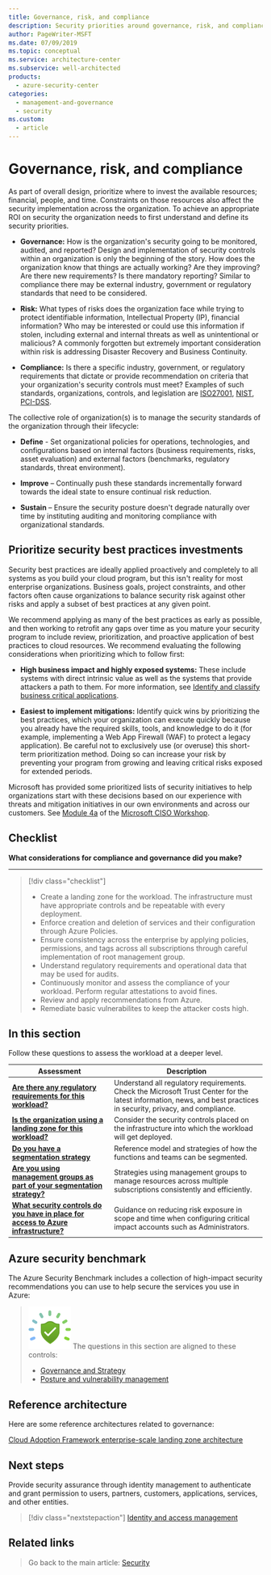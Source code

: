 ```yaml
---
title: Governance, risk, and compliance
description: Security priorities around governance, risk, and compliance.
author: PageWriter-MSFT
ms.date: 07/09/2019
ms.topic: conceptual
ms.service: architecture-center
ms.subservice: well-architected
products:
  - azure-security-center
categories: 
  - management-and-governance
  - security
ms.custom:
  - article
---
```


<!-- cSpell:ignore NIST -->

# Governance, risk, and compliance

As part of overall design, prioritize where to invest the available resources; financial, people, and time. Constraints on those resources also affect the security implementation across the organization. To achieve an appropriate ROI on security the organization needs to first understand and define its security priorities.

- **Governance:** How is the organization's security going to be monitored, audited, and reported? Design and implementation of security controls within an organization is only the beginning of the story. How does the organization know that things are actually working? Are they improving? Are there new requirements? Is there mandatory reporting? Similar to compliance there may be external industry, government or regulatory standards that need to be considered.

- **Risk:** What types of risks does the organization face while trying to
protect identifiable information, Intellectual Property (IP), financial information? Who may be interested or could use this information if stolen, including external and internal threats as well as unintentional or malicious? A commonly forgotten but extremely important
consideration within risk is addressing Disaster Recovery and Business
Continuity.

- **Compliance:** Is there a specific industry, government, or regulatory requirements that dictate or provide recommendation on criteria that your organization's security controls must meet? Examples of such standards, organizations, controls, and legislation are [ISO27001]( https://www.iso.org/isoiec-27001-information-security.html), [NIST]( https://www.nist.gov), [PCI-DSS]( https://www.pcicomplianceguide.org/faq).

The collective role of organization(s) is to manage the security standards of
the organization through their lifecycle:

- **Define** - Set organizational policies for operations, technologies, and configurations based on internal factors (business requirements, risks, asset evaluation) and external factors (benchmarks, regulatory standards, threat environment). 

- **Improve** – Continually push these standards incrementally forward towards
    the ideal state to ensure continual risk reduction.

- **Sustain** – Ensure the security posture doesn't degrade naturally over
    time by instituting auditing and monitoring compliance with organizational
    standards.

## Prioritize security best practices investments

Security best practices are ideally applied proactively and completely to all
systems as you build your cloud program, but this isn't reality for most
enterprise organizations. Business goals, project constraints, and other factors
often cause organizations to balance security risk against other risks and apply
a subset of best practices at any given point.

We recommend applying as many of the best practices as early as possible, and
then working to retrofit any gaps over time as you mature your security program
to include review, prioritization, and proactive application of best practices 
to cloud resources. We recommend evaluating the following considerations when 
prioritizing which to follow first:

- **High business impact and highly exposed systems:** These include systems with direct intrinsic value as well as the systems that provide attackers a path to them. For more information, see [Identify and classify business critical applications](./design-apps-services.md).

- **Easiest to implement mitigations:** Identify quick wins by prioritizing the best practices, which your organization can execute quickly because you already have the required skills, tools, and knowledge to do it (for example, implementing a Web App Firewall (WAF) to protect a legacy application). Be careful not to exclusively use (or overuse) this short-term prioritization method. Doing so can increase your risk by preventing your program from growing and leaving critical risks exposed for extended periods.

Microsoft has provided some prioritized lists of security initiatives to help organizations start with these decisions based on our experience with threats and mitigation initiatives in our own environments and across our customers. See [Module 4a](/office365/securitycompliance/ciso-workshop-module-4a)
of the [Microsoft CISO Workshop](/security/ciso-workshop/ciso-workshop).

## Checklist
**What considerations for compliance and governance did you make?**
***
> [!div class="checklist"]
> - Create a landing zone for the workload. The infrastructure must have appropriate controls and be repeatable with every deployment.
> - Enforce creation and deletion of services and their configuration through Azure Policies. 
> - Ensure consistency across the enterprise by applying policies, permissions, and tags across all subscriptions through careful implementation of root management group.
> - Understand regulatory requirements and operational data that may be used for audits. 
> - Continuously monitor and assess the compliance of your workload. Perform regular attestations to avoid fines.
> - Review and apply recommendations from Azure. 
> - Remediate basic vulnerabilites to keep the attacker costs high.

## In this section

Follow these questions to assess the workload at a deeper level.

|Assessment|Description|
|---|---|
|[**Are there any regulatory requirements for this workload?**](design-regulatory-compliance.md)|Understand all regulatory requirements. Check the Microsoft Trust Center for the latest information, news, and best practices in security, privacy, and compliance.|
|[**Is the organization using a landing zone for this workload?**](design-governance-landing-zone.md)|Consider the security controls placed on the infrastructure into which the workload will get deployed.|
|[**Do you have a segmentation strategy**](design-segmentation.md)|Reference model and strategies of how the functions and teams can be segmented.|
|[**Are you using management groups as part of your segmentation strategy?**](design-management-groups.md)|Strategies using management groups to manage resources across multiple subscriptions consistently and efficiently.|
|[**What security controls do you have in place for access to Azure infrastructure?**](design-admins.md)|Guidance on reducing risk exposure in scope and time when configuring critical impact accounts such as Administrators. |

## Azure security benchmark

The Azure Security Benchmark includes a collection of high-impact security recommendations you can use to help secure the services you use in Azure:

> ![Security Benchmark](../../_images/benchmark-security.svg) The questions in this section are aligned to these controls:
>
> - [Governance and Strategy](/azure/security/benchmarks/security-controls-v2-governance-strategy)
> - [Posture and vulnerability management](/azure/security/benchmarks/security-controls-v2-posture-vulnerability-management) 

## Reference architecture

Here are some reference architectures related to governance:

[Cloud Adoption Framework enterprise-scale landing zone architecture](/azure/cloud-adoption-framework/ready/enterprise-scale/architecture)

## Next steps

Provide security assurance through identity management to authenticate and grant permission to users, partners, customers, applications, services, and other entities.  

> [!div class="nextstepaction"]
> [Identity and access management](./design-identity.md)

## Related links
> Go back to the main article: [Security](overview.md)